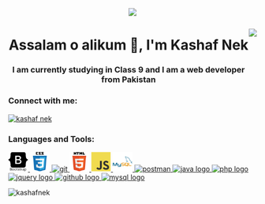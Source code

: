 <div align="center">
  <img src="https://visitor-badge.laobi.icu/badge?page_id=Kashafnek.Kashafnek&"  />
</div>

###

<img align="right" height="300" src="https://media.tenor.com/GVk4jB2u_i8AAAAd/coding.gif"  />


<h1 align="center">Assalam o alikum 👋, I'm Kashaf Nek</h1>
<h3 align="center">I am currently studying in Class 9 and I am a web developer from Pakistan</h3>
<h3 align="left">Connect with me:</h3>
<p align="left">
<a href="https://www.linkedin.com/in/kashaf-nek-59a5a7285/" target="blank"><img align="center" src="https://raw.githubusercontent.com/rahuldkjain/github-profile-readme-generator/master/src/images/icons/Social/linked-in-alt.svg" alt="kashaf nek" height="30" width="40" /></a>
</p>

<h3 align="left">Languages and Tools:</h3>
<p align="left"> <a href="https://getbootstrap.com" target="_blank" rel="noreferrer"> <img src="https://raw.githubusercontent.com/devicons/devicon/master/icons/bootstrap/bootstrap-plain-wordmark.svg" alt="bootstrap" width="40" height="40"/> </a> <a href="https://www.w3schools.com/css/" target="_blank" rel="noreferrer"> <img src="https://raw.githubusercontent.com/devicons/devicon/master/icons/css3/css3-original-wordmark.svg" alt="css3" width="40" height="40"/> </a> <a href="https://git-scm.com/" target="_blank" rel="noreferrer"> <img src="https://www.vectorlogo.zone/logos/git-scm/git-scm-icon.svg" alt="git" width="40" height="40"/> </a> <a href="https://www.w3.org/html/" target="_blank" rel="noreferrer"> <img src="https://raw.githubusercontent.com/devicons/devicon/master/icons/html5/html5-original-wordmark.svg" alt="html5" width="40" height="40"/> </a> <a href="https://developer.mozilla.org/en-US/docs/Web/JavaScript" target="_blank" rel="noreferrer"> <img src="https://raw.githubusercontent.com/devicons/devicon/master/icons/javascript/javascript-original.svg" alt="javascript" width="40" height="40"/> </a> <a href="https://www.mysql.com/" target="_blank" rel="noreferrer"> <img src="https://raw.githubusercontent.com/devicons/devicon/master/icons/mysql/mysql-original-wordmark.svg" alt="mysql" width="40" height="40"/> </a> <a href="https://postman.com" target="_blank" rel="noreferrer"> <img src="https://www.vectorlogo.zone/logos/getpostman/getpostman-icon.svg" alt="postman" width="40" height="40"/> <img src="https://cdn.jsdelivr.net/gh/devicons/devicon/icons/java/java-original.svg" height="30" width="42" alt="java logo"  />  <img src="https://cdn.jsdelivr.net/gh/devicons/devicon/icons/php/php-original.svg" height="30" width="42" alt="php logo"  />  <img src="https://cdn.jsdelivr.net/gh/devicons/devicon/icons/jquery/jquery-original.svg" height="30" width="42" alt="jquery logo"  />  <img src="https://cdn.jsdelivr.net/gh/devicons/devicon/icons/github/github-original.svg" height="30" width="42" alt="github logo"  />  <img src="https://cdn.jsdelivr.net/gh/devicons/devicon/icons/mysql/mysql-original.svg" height="30" width="42" alt="mysql logo"  /> </a> </p>

<p><img align="left" src="https://github-readme-stats.vercel.app/api/top-langs?username=kashafnek&show_icons=true&locale=en&layout=compact" alt="kashafnek" /></p>

###



 <!--<br clear="both">

<div align="center">
 <img src="https://github-readme-stats.vercel.app/api?username=Kashafnek&hide_title=false&hide_rank=false&show_icons=true&include_all_commits=true&count_private=true&disable_animations=false&theme=vue&locale=en&hide_border=false" height="150" alt="stats graph"  />
 <img src="https://github-readme-stats.vercel.app/api/top-langs?username=Kashafnek&locale=en&hide_title=false&layout=compact&card_width=320&langs_count=10&theme=vue&hide_border=false" height="150" alt="languages graph"  />
  <img src="https://streak-stats.demolab.com?user=Kashafnek&locale=en&mode=daily&theme=vue&hide_border=false&border_radius=5&card_width=600" height="200" alt="streak graph"  /> 

</div>
-->
###

<br clear="both">
<div align="center">
<!-- <img src="https://github.com/Kashafnek/Kashafnek/blob/output/snake.svg" alt="Snake animation" /> -->
</div>

###
